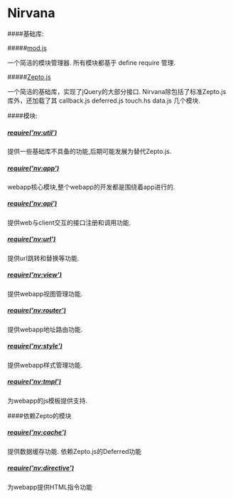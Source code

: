 Nirvana
=======

####基础库:

#####[mod.js](https://github.com/fouber/mod)

一个简洁的模块管理器. 所有模块都基于 define require 管理.

#####[Zepto.js](https://github.com/madrobby/zepto)

一个简洁的基础库，实现了jQuery的大部分接口. Nirvana除包括了标准Zepto.js库外，还加载了其 callback.js deferred.js touch.hs data.js 几个模块.

####模块:

##### [require('nv:util')](modules/util.md)

提供一些基础库不具备的功能,后期可能发展为替代Zepto.js.

##### [require('nv:app')](modules/app.md)

webapp核心模块,整个webapp的开发都是围绕着app进行的.

##### [require('nv:api')](modules/api.md)

提供web与client交互的接口注册和调用功能.

##### [require('nv:url')](modules/url.md)

提供url跳转和替换等功能.

##### [require('nv:view')](modules/view.md)

提供webapp视图管理功能.

##### [require('nv:router')](modules/router.md)

提供webapp地址路由功能.

##### [require('nv:style')](modules/style.md)

提供webapp样式管理功能.

##### [require('nv:tmpl')](modules/tmpl.md)

为webapp的js模板提供支持.

####依赖Zepto的模块

##### [require('nv:cache')](modules/cache.md)

提供数据缓存功能. 依赖Zepto.js的Deferred功能

##### [require('nv:directive')](modules/directive.md)

为webapp提供HTML指令功能